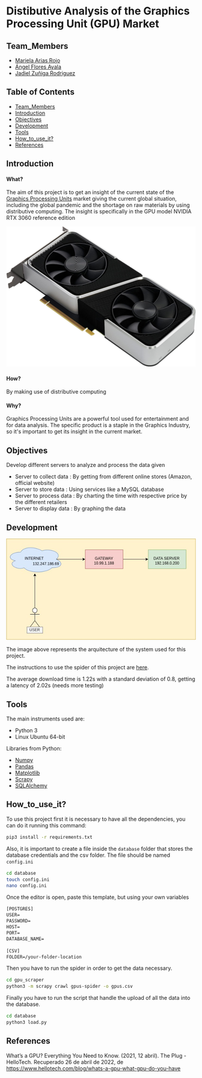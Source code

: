 # Distibutive Analysis of the Graphics Processing Unit (GPU) Market


## Team_Members
* [Mariela Arias Rojo](https://github.com/marielaAriass)
* [Ángel Flores Ayala](https://github.com/AngelFA04)
* [Jadiel Zuñiga Rodriguez](https://github.com/JZRodriguez)


## Table of Contents
* [Team_Members](#Team_Members)
* [Introduction](#Introduction)
* [Objectives](#Objectives)
* [Development](#Development)
* [Tools](#Tools)
* [How_to_use_it?](#How_to_use_it?)
* [References](#References)


## Introduction
#### What?
The aim of this project is to get an insight of the current state of the [Graphics Processing Units](https://www.hellotech.com/blog/whats-a-gpu-what-gpu-do-you-have) market giving the current global situation, including the global pandemic and the shortage on raw materials by using distributive computing. 
The insight is specifically in the GPU model NVIDIA RTX 3060 reference edition

![GPU](gpu.jpg)

#### How?
By making use of distributive computing

#### Why?
Graphics Processing Units are a powerful tool used for entertainment and for data analysis.
The specific product is a staple in the Graphics Industry, so it's important to get its insight in the current market.



## Objectives
Develop different servers to analyze and process the data given
* Server to collect data : By getting from different online stores (Amazon, official website)
* Server to store data : Using services like a MySQL database
* Server to process data : By charting the time with respective price by the different retailers
* Server to display data : By graphing the data


## Development

![Arquitecture](Diagram.jpg)

The image above represents the arquitecture of the system used for this project.

The instructions to use the spider of this project are [here](https://github.com/JZRodriguez/distributive_computing_project/blob/main/gpu_scraper/README.md).

The average download time is 1.22s with a standard deviation of 0.8, getting a latency of 2.02s (needs more testing)


## Tools
The main instruments used are:
* Python 3
* Linux Ubuntu 64-bit


Libraries from Python:
* [Numpy](https://numpy.org/)
* [Pandas](https://pandas.pydata.org/)
* [Matplotlib](https://matplotlib.org/)
* [Scrapy](https://scrapy.org/)
* [SQLAlchemy](https://www.sqlalchemy.org/)

## How_to_use_it?
To use this project first it is necessary to have all the dependencies, you can do it running this command:
```sh
pip3 install -r requirements.txt
```
Also, it is important to create a file inside the `database` folder that stores the database credentials and the csv folder. The file should be named `config.ini`

```sh
cd database
touch config.ini
nano config.ini
```
Once the editor is open, paste this template, but using your own variables
```
[POSTGRES]
USER=
PASSWORD=
HOST=
PORT=
DATABASE_NAME=

[CSV]
FOLDER=/your-folder-location
```


Then you have to run the spider in order to get the data necessary.
```sh
cd gpu_scraper
python3 -m scrapy crawl gpus-spider -o gpus.csv
```

Finally you have to run the script that handle the upload of all the data into the database.
```sh
cd database
python3 load.py
```

## References
What’s a GPU? Everything You Need to Know. (2021, 12 abril). The Plug - HelloTech. Recuperado 26 de abril de 2022, de https://www.hellotech.com/blog/whats-a-gpu-what-gpu-do-you-have

